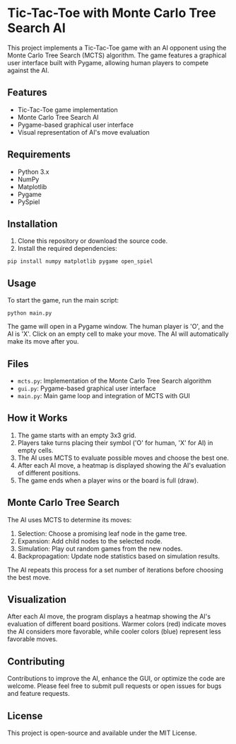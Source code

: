 # Tic-Tac-Toe with Monte Carlo Tree Search AI

This project implements a Tic-Tac-Toe game with an AI opponent using the Monte Carlo Tree Search (MCTS) algorithm. The game features a graphical user interface built with Pygame, allowing human players to compete against the AI.

## Features

- Tic-Tac-Toe game implementation
- Monte Carlo Tree Search AI
- Pygame-based graphical user interface
- Visual representation of AI's move evaluation

## Requirements

- Python 3.x
- NumPy
- Matplotlib
- Pygame
- PySpiel

## Installation

1. Clone this repository or download the source code.
2. Install the required dependencies:

```
pip install numpy matplotlib pygame open_spiel
```

## Usage

To start the game, run the main script:

```
python main.py
```

The game will open in a Pygame window. The human player is 'O', and the AI is 'X'. Click on an empty cell to make your move. The AI will automatically make its move after you.

## Files

- `mcts.py`: Implementation of the Monte Carlo Tree Search algorithm
- `gui.py`: Pygame-based graphical user interface
- `main.py`: Main game loop and integration of MCTS with GUI

## How it Works

1. The game starts with an empty 3x3 grid.
2. Players take turns placing their symbol ('O' for human, 'X' for AI) in empty cells.
3. The AI uses MCTS to evaluate possible moves and choose the best one.
4. After each AI move, a heatmap is displayed showing the AI's evaluation of different positions.
5. The game ends when a player wins or the board is full (draw).

## Monte Carlo Tree Search

The AI uses MCTS to determine its moves:

1. Selection: Choose a promising leaf node in the game tree.
2. Expansion: Add child nodes to the selected node.
3. Simulation: Play out random games from the new nodes.
4. Backpropagation: Update node statistics based on simulation results.

The AI repeats this process for a set number of iterations before choosing the best move.

## Visualization

After each AI move, the program displays a heatmap showing the AI's evaluation of different board positions. Warmer colors (red) indicate moves the AI considers more favorable, while cooler colors (blue) represent less favorable moves.

## Contributing

Contributions to improve the AI, enhance the GUI, or optimize the code are welcome. Please feel free to submit pull requests or open issues for bugs and feature requests.

## License

This project is open-source and available under the MIT License.
